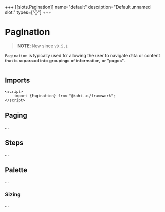 +++
[[slots.Pagination]]
name="default"
description="Default unnamed slot."
types=["{}"]
+++

# Pagination

> **NOTE**: New since `v0.5.1`.

`Pagination` is typically used for allowing the user to navigate data or content that is separated into groupings of information, or "pages".

```svelte {title="Pagination Preview" mode="repl"}

```

## Imports

```svelte {title="Pagination Imports"}
<script>
    import {Pagination} from "@kahi-ui/framework";
</script>
```

## Paging

...

## Steps

...

## Palette

...

### Sizing

...
